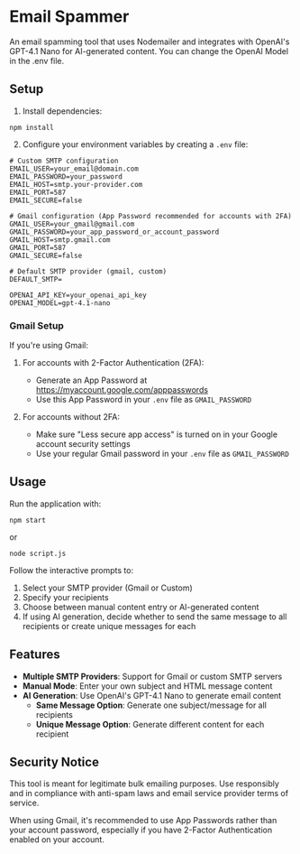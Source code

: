 # Email Spammer

An email spamming tool that uses Nodemailer and integrates with OpenAI's GPT-4.1 Nano for AI-generated content. You can change the OpenAI Model in the .env file.

## Setup

1. Install dependencies:
```
npm install
```

2. Configure your environment variables by creating a `.env` file:
```
# Custom SMTP configuration
EMAIL_USER=your_email@domain.com
EMAIL_PASSWORD=your_password
EMAIL_HOST=smtp.your-provider.com
EMAIL_PORT=587
EMAIL_SECURE=false

# Gmail configuration (App Password recommended for accounts with 2FA)
GMAIL_USER=your_gmail@gmail.com
GMAIL_PASSWORD=your_app_password_or_account_password
GMAIL_HOST=smtp.gmail.com
GMAIL_PORT=587
GMAIL_SECURE=false

# Default SMTP provider (gmail, custom)
DEFAULT_SMTP=

OPENAI_API_KEY=your_openai_api_key
OPENAI_MODEL=gpt-4.1-nano
```

### Gmail Setup

If you're using Gmail:

1. For accounts with 2-Factor Authentication (2FA):
   - Generate an App Password at https://myaccount.google.com/apppasswords
   - Use this App Password in your `.env` file as `GMAIL_PASSWORD`

2. For accounts without 2FA:
   - Make sure "Less secure app access" is turned on in your Google account security settings
   - Use your regular Gmail password in your `.env` file as `GMAIL_PASSWORD`

## Usage

Run the application with:
```
npm start
```
or
```
node script.js
```

Follow the interactive prompts to:
1. Select your SMTP provider (Gmail or Custom)
2. Specify your recipients
3. Choose between manual content entry or AI-generated content
4. If using AI generation, decide whether to send the same message to all recipients or create unique messages for each

## Features

- **Multiple SMTP Providers**: Support for Gmail or custom SMTP servers
- **Manual Mode**: Enter your own subject and HTML message content
- **AI Generation**: Use OpenAI's GPT-4.1 Nano to generate email content
  - **Same Message Option**: Generate one subject/message for all recipients
  - **Unique Message Option**: Generate different content for each recipient

## Security Notice

This tool is meant for legitimate bulk emailing purposes. Use responsibly and in compliance with anti-spam laws and email service provider terms of service.

When using Gmail, it's recommended to use App Passwords rather than your account password, especially if you have 2-Factor Authentication enabled on your account.
